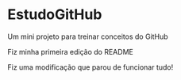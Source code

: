 # EstudoGitHub
Um mini projeto para treinar conceitos do GitHub

Fiz minha primeira edição do README

Fiz uma modificação que parou de funcionar tudo!